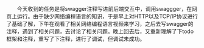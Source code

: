 &emsp;&emsp;今天收到的任务是将swagger注释写进前后端交互中，调用swaggger，在网页上运行。由于缺少网络编程语言的知识，于是早上对HTTP以及TCP/IP协议进行了基础了解，下午在观看了相关网络编程语言视频来学习，之后去写swagger的注释，遇到了相关问题，去讨论了相关问题。晚上回去后，又重新理解了下todo框架和注释，重写了下注释，进行了调试，但调试未成功。